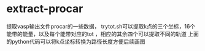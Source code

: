 # extract-procar
提取vasp输出文件procar的一些数据，
trytot.sh可以提取k点的三个坐标，16个能带的能量，以及每个能带对应的tot
，相应的其余四个可以提取不同的轨道  上面的python代码可以将k点坐标转换为路径长度方便后续画图

